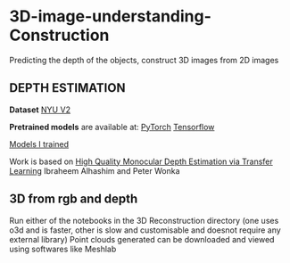 # 3D-image-understanding-Construction
Predicting the depth of the objects, construct 3D images from 2D images

## DEPTH ESTIMATION
**Dataset**
[NYU V2](https://tinyurl.com/nyu-data-zip)

**Pretrained models** are available at:
[PyTorch](https://drive.google.com/file/d/1wvhQhs2CAGumRslknNkPBRCNNKMOHw78/view?usp=sharing)
[Tensorflow](https://drive.google.com/file/d/1wvhQhs2CAGumRslknNkPBRCNNKMOHw78/view?usp=sharing)

[Models I trained](https://drive.google.com/drive/folders/1C88ENnOCOi_5eeusYJcFNieDSWYgawCk?usp=sharing)

Work is based on [High Quality Monocular Depth Estimation via Transfer Learning](https://arxiv.org/abs/1812.11941)
Ibraheem Alhashim and Peter Wonka

## 3D from rgb and depth
Run either of the notebooks in the 3D Reconstruction directory (one uses o3d and is faster, other is slow and customisable and doesnot require any external library)
Point clouds generated can be downloaded and viewed using softwares like Meshlab
